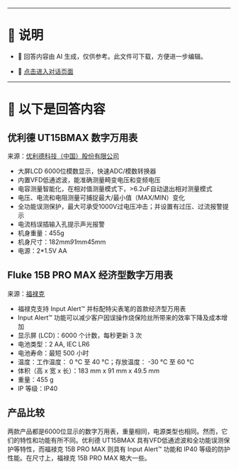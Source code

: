 ------

# 📃 说明

- 📃 回答内容由 AI 生成，仅供参考。此文件可下载，方便进一步编辑。

- 🤖 [点击进入对话页面](https://www.aibangxuanxing.com)

------

# 📃 以下是回答内容

## 优利德 UT15BMAX 数字万用表

来源：[优利德科技（中国）股份有限公司](https://meters.uni-trend.com.cn/list_40/3706.html)

- 大屏LCD 6000位模数显示，快速ADC/模数转换器
- 内置VFD低通滤波，能准确测量畸变电压和变频电压
- 电容测量智能化，在相对值测量模式下，>6.2uF自动退出相对测量模式
- 电压、电流和电阻测量可捕捉最大/最小值（MAX/MIN）变化
- 全功能误测保护，最大可承受1000V过电压冲击；并设置有过压、过流报警提示
- 电流档误插输入孔提示声光报警
- 机身重量：455g
- 机身尺寸：182mm*91mm*45mm
- 电源：2*1.5V AA

## Fluke 15B PRO MAX 经济型数字万用表

来源：[福禄克](https://www.fluke.com.cn/product/电气测试/数字万用表/fluke-15bpromax)

- 福禄克支持 Input Alert™ 并标配特尖表笔的首款经济型万用表
- Input Alert™ 功能可以减少客户因误操作烧保险丝所带来的效率下降及成本增加
- 显示屏 (LCD)：6000 个计数，每秒更新 3 次
- 电池类型：2 AA, IEC LR6
- 电池寿命：最短 500 小时
- 温度：工作温度： 0 °C 至 40 °C；存放温度： -30 °C 至 60 °C
- 体积（高 x 宽 x 长）：183 mm x 91 mm x 49.5 mm
- 重量：455 g
- IP 等级：IP40

## 产品比较

两款产品都是6000位显示的数字万用表，重量相同，电源类型也相同。然而，它们的特性和功能有所不同。优利德 UT15BMAX 具有VFD低通滤波和全功能误测保护等特性，而福禄克 15B PRO MAX 则具有 Input Alert™ 功能和 IP40 等级的防护性能。在尺寸上，福禄克 15B PRO MAX 略大一些。